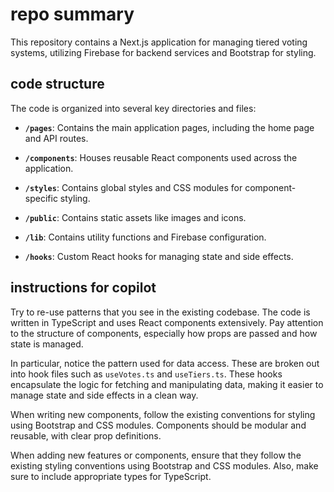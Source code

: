 # repo summary

This repository contains a Next.js application for managing tiered voting systems, utilizing Firebase for backend services and Bootstrap for styling.

## code structure

The code is organized into several key directories and files:
- **`/pages`**: Contains the main application pages, including the home page and API routes.
- **`/components`**: Houses reusable React components used across the application.
- **`/styles`**: Contains global styles and CSS modules for component-specific styling.
- **`/public`**: Contains static assets like images and icons.

- **`/lib`**: Contains utility functions and Firebase configuration.
- **`/hooks`**: Custom React hooks for managing state and side effects.

## instructions for copilot

Try to re-use patterns that you see in the existing codebase. The code is written in TypeScript and uses React components extensively. Pay attention to the structure of components, especially how props are passed and how state is managed.

In particular, notice the pattern used for data access. These are broken out into hook files
such as `useVotes.ts` and `useTiers.ts`. These hooks encapsulate the logic for fetching and manipulating data, making it easier to manage state and side effects in a clean way.

When writing new components, follow the existing conventions for styling using Bootstrap and CSS modules. Components should be modular and reusable, with clear prop definitions.

When adding new features or components, ensure that they follow the existing styling conventions using Bootstrap and CSS modules. Also, make sure to include appropriate types for TypeScript.

